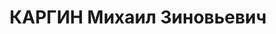 ---
title: КАРГИН Михаил Зиновьевич
description: "Род. в 1895, Самарская губ. Проживал: Красноярский кр., Минусинский\
  \ р-н. Печник на Знаменском спиртозаводе \n  Арестован 02.10.1936. Обв.: участие\
  \ в к.-р. организации, террористическая деятельность. Приговор: ВК ВС СССР, 24.04.1937\
  \ – 8 лет ИТЛ. \n  Реабилитирован ВК ВС СССР 10.03.1960"
---